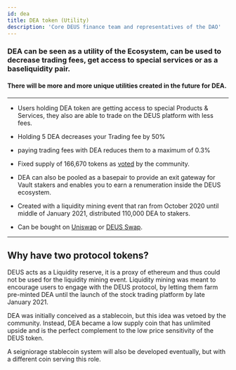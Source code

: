 ```yaml
---
id: dea
title: DEA token (Utility)
description: 'Core DEUS finance team and representatives of the DAO'
---
```


### DEA can be seen as a utility of the Ecosystem, can be used to decrease trading fees, get access to special services or as a baseliquidity pair.
#### There will be more and more unique utilities created in the future for DEA.

---

- Users holding DEA token are getting access to special Products & Services, they also are able to trade on the DEUS platform with less fees.
- Holding 5 DEA decreases your Trading fee by 50%
- paying trading fees with DEA reduces them to a maximum of 0.3%

- Fixed supply of 166,670 tokens as [voted](https://t.me/deusfinance/33986) by the community.
- DEA can also be pooled as a basepair to provide an exit gateway for Vault stakers and enables you to earn a renumeration inside the DEUS ecosystem.
- Created with a liquidity mining event that ran from October 2020 until middle of January 2021, distributed 110,000 DEA to stakers. 
- Can be bought on [Uniswap](https://app.uniswap.org/#/swap?inputCurrency=0x3b62f3820e0b035cc4ad602dece6d796bc325325&outputCurrency=0x80ab141f324c3d6f2b18b030f1c4e95d4d658778) or [DEUS Swap](https://app.deus.finance/swap).

___

## Why have two protocol tokens?

DEUS acts as a Liquidity reserve, it is a proxy of ethereum and thus could not be used for the liquidity mining event. Liquidity mining was meant to encourage users to engage with the DEUS protocol, by letting them farm pre-minted DEA until the launch of the stock trading platform by late January 2021.

DEA was initially conceived as a stablecoin, but this idea was vetoed by the community. Instead, DEA became a low supply coin that has unlimited upside and is the perfect complement to the low price sensitivity of the DEUS token.

A seigniorage stablecoin system will also be developed eventually, but with a different coin serving this role.
